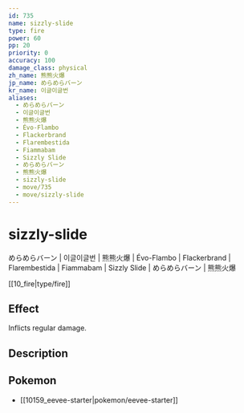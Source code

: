 ```yaml
---
id: 735
name: sizzly-slide
type: fire
power: 60
pp: 20
priority: 0
accuracy: 100
damage_class: physical
zh_name: 熊熊火爆
jp_name: めらめらバーン
kr_name: 이글이글번
aliases:
  - めらめらバーン
  - 이글이글번
  - 熊熊火爆
  - Évo-Flambo
  - Flackerbrand
  - Flarembestida
  - Fiammabam
  - Sizzly Slide
  - めらめらバーン
  - 熊熊火爆
  - sizzly-slide
  - move/735
  - move/sizzly-slide
---
```

# sizzly-slide
    
めらめらバーン | 이글이글번 | 熊熊火爆 | Évo-Flambo | Flackerbrand | Flarembestida | Fiammabam | Sizzly Slide | めらめらバーン | 熊熊火爆

[[10_fire|type/fire]]

## Effect

Inflicts regular damage.

## Description



## Pokemon

- [[10159_eevee-starter|pokemon/eevee-starter]]

